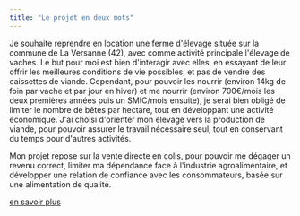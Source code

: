```yaml
---
title: "Le projet en deux mots"
---
```


Je souhaite reprendre en location une ferme d'élevage située sur la commune de
La Versanne (42), avec comme activité principale l'élevage de vaches. Le but
pour moi est bien d'interagir avec elles, en essayant de leur offrir les
meilleures conditions de vie possibles, et pas de vendre des caissettes de
viande. Cependant, pour pouvoir les nourrir (environ 14kg de foin par vache et
par jour en hiver) et me nourrir (environ 700€/mois les deux premières années
puis un SMIC/mois ensuite), je serai bien obligé de limiter le nombre de bêtes
par hectare, tout en développant une activité économique. J'ai choisi
d'orienter mon élevage vers la production de viande, pour pouvoir assurer le
travail nécessaire seul, tout en conservant du temps pour d'autres activités.

Mon projet repose sur la vente directe en colis, pour pouvoir me dégager un
revenu correct, limiter ma dépendance face à l'industrie agroalimentaire, et
développer une relation de confiance avec les consommateurs, basée sur une
alimentation de qualité.

[en savoir plus](/#le-projet-en-deux-mots)
